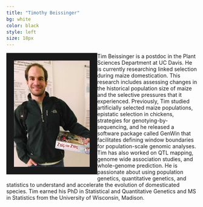 ```yaml
---
title: "Timothy Beissinger"
bg: white
color: black
style: left
size: 18px
---
```


<div style="float: left" style="border: 3px">
    <img src="img/2014-03-12 20.50.42.jpg" alt="Picture of me" title="Picture" width="200" border="20"/>
</div>

Tim Beissinger is a postdoc in the Plant Sciences Department at UC Davis.  He is currently researching linked selection during maize domestication. This research includes assessing changes in the historical population size of maize and the selective pressures that it experienced.  Previously, Tim studied artificially selected maize populations, epistatic selection in chickens, strategies for genotying-by-sequencing, and he released a software package called GenWin that facilitates defining window boundaries for population-scale genomic analyses. Tim has also worked on QTL mapping, genome wide association studies, and whole-genome prediction. He is passionate about using population genetics, quantitative genetics, and statistics to understand and accelerate the evolution of domesticated species. Tim earned his PhD in Statistical and Quantitative Genetics and MS in Statistics from the University of Wisconsin, Madison.



